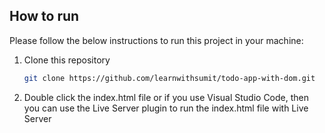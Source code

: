 <!-- HOW TO RUN -->

## How to run

Please follow the below instructions to run this project in your machine:

1. Clone this repository
   ```sh
   git clone https://github.com/learnwithsumit/todo-app-with-dom.git
   ```
2. Double click the index.html file or if you use Visual Studio Code, then you can use the Live Server plugin to run the index.html file with Live Server
